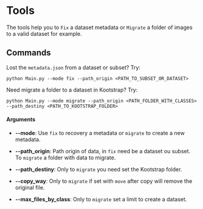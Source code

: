 # Tools

The tools help you to `Fix` a dataset metadata or `Migrate` a folder of images to a valid dataset for example.

## Commands 

Lost the `metadata.json` from a dataset or subset? Try:
    
    python Main.py --mode fix --path_origin <PATH_TO_SUBSET_OR_DATASET> 
    
    
Need migrate a folder to a dataset in Kootstrap? Try:

    python Main.py --mode migrate --path_origin <PATH_FOLDER_WITH_CLASSES> --path_destiny <PATH_TO_KOOTSTRAP_FOLDER> 
    
#### Arguments

* **--mode**: Use `fix` to recovery a metadata or `migrate` to create a new metadata.

* **--path_origin**: Path origin of data, in `fix` need be a dataset ou subset. To `migrate` a folder with data to migrate.

* **--path_destiny**: Only to `migrate` you need set the Kootstrap folder.

* **--copy_way**: Only to `migrate` if set with `move` after copy will remove the original file.

* **--max_files_by_class**: Only to `migrate` set a limit to create a dataset.
